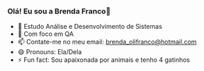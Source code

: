 ### Olá! Eu sou a Brenda Franco👋

- 🌱 Estudo Análise e Desenvolvimento de Sistemas
- 🔎 Com foco em QA
- 📫 Contate-me no meu email: brenda_olifranco@hotmail.com
- 😄 Pronouns: Ela/Dela
- ⚡ Fun fact: Sou apaixonada por animais e tenho 4 gatinhos

